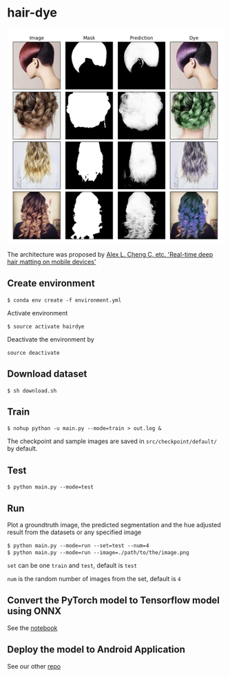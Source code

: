# hair-dye

<img src="./sample.png" width="576"/>

The architecture was proposed by [Alex L. Cheng C, etc. 'Real-time deep hair matting on mobile devices'](https://arxiv.org/pdf/1712.07168.pdf)

## Create environment

```
$ conda env create -f environment.yml
```

Activate environment

```
$ source activate hairdye
```

Deactivate the environment by

```
source deactivate
```

## Download dataset

```
$ sh download.sh
```

## Train

```
$ nohup python -u main.py --mode=train > out.log &
```

The checkpoint and sample images are saved in `src/checkpoint/default/` by default.

## Test
```
$ python main.py --mode=test
```

## Run

Plot a groundtruth image, the predicted segmentation and the hue adjusted result from the datasets or any specified image

```
$ python main.py --mode=run --set=test --num=4
$ python main.py --mode=run --image=./path/to/the/image.png
```

`set` can be one `train` and `test`, default is `test`

`num` is the random number of images from the set, default is `4`


## Convert the PyTorch model to Tensorflow model using ONNX

See the [notebook](./src/torch2tf.ipynb)

## Deploy the model to Android Application

See our other [repo](https://github.com/quq99/hair-dye-android)
